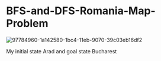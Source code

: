 # BFS-and-DFS-Romania-Map-Problem
![97784960-1a142580-1bc4-11eb-9070-39c03eb16df2](https://user-images.githubusercontent.com/52887469/124793701-12d1c280-df70-11eb-96e1-47fae242dbec.png)



My initial state Arad and goal state Bucharest
